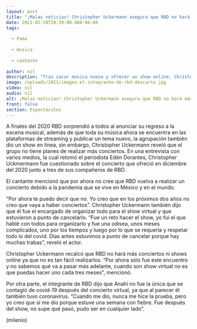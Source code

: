 ```yaml
---
layout: post
title: "¡Malas noticias! Christopher Uckermann asegura que RBD no hará más conciertos"
date: 2021-02-20T20:39:00.000-06:00
tags:
  
  - Fama
  
  - musica
  
  - cantante
  
author: nil
description: "Tras sacar música nueva y ofrecer un show online, Christopher Uckermann confirmó que por el momento RBD no hará más conciertos. "
image: /uploads/2021/images-el-integrante-de-rbd-descarto.jpg
video: nil
audio: nil
alt: ¡Malas noticias! Christopher Uckermann asegura que RBD no hará más conciertos
front: false
section: Espectáculos
---
```


A finales del 2020 RBD sorprendió a todos al anunciar su regreso a la escena musical, además de que toda su música ahora se encuentra en las plataformas de streaming y publicar un tema nuevo, la agrupación también dio un show en línea, sin embargo, Christopher Uckermann reveló que el grupo no tiene planes de realizar más conciertos. En una entrevista con varios medios, la cual retomó el periodista Edén Dorantes, Christopher Uckmermann fue cuestionado sobre el concierto que ofreció en diciembre del 2020 junto a tres de sus compañeros de RBD.

El cantante mencionó que por ahora no cree que RBD vuelva a realizar un concierto debido a la pandemia que se vive en México y en el mundo. 

“Por ahora te puedo decir que no. Yo creo que en los próximos dos años no creo que vaya a haber conciertos”. 
Christopher Uckermann también dijo que él fue el encargado de organizar todo para el show virtual y que estuvieron a punto de cancelarlo. 
“Fue un reto hacer el show, yo fui el que hablé con todos para organizarlo y fue una odisea, unos meses complicados, uno por los tiempos y luego por lo que se requería y respetar todo lo del covid. Días antes estuvimos a punto de cancelar porque hay muchas trabas”, reveló el actor. 

Christopher Uckermann recalcó que RBD no hará más conciertos ni shows online ya que no es tan fácil realizarlos. 
“Por ahora sólo fue este encuentro y no sabemos qué va a pasar más adelante, cuando son show virtual no es que puedas hacer uno cada tres meses”, mencionó. 

Por otra parte, el integrante de RBD dijo que Anahí no fue la única que se contagió de covid-19 después del concierto virtual, ya que al parecer él también tuvo coronavirus. “Cuando me dio, nunca me hice la prueba, pero yo creo que sí me dio porque estuve una semana con fiebre. Fue después del show, no supe qué pasó, pudo ser en cualquier lado”. 

(milenio)